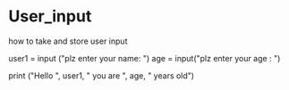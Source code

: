 # User_input
how to take and store user input


user1 = input ("plz enter your name: ")
age = input("plz enter your age : ")

print ("Hello ", user1, " you are ", age, " years old")

